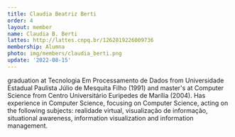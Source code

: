 ```yaml
---
title: Claudia Beatriz Berti
order: 4
layout: member
name: Claudia B. Berti
lattes: http://lattes.cnpq.br/1262819226009736
membership: Alumna
photo: img/members/claudia_berti.png
update: '2022-08-15'
---
```


graduation at Tecnologia Em Processamento de Dados from Universidade Estadual Paulista Júlio de Mesquita Filho (1991) and master's at Computer Science from Centro Universitário Euripedes de Marília (2004). Has experience in Computer Science, focusing on Computer Science, acting on the following subjects: realidade virtual, visualização de informação, situational awareness, information visualization and information management.
